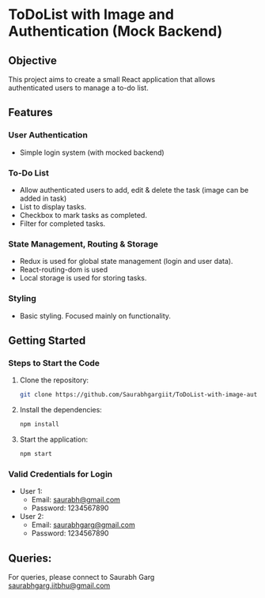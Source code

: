 # ToDoList with Image and Authentication (Mock Backend)

## Objective

This project aims to create a small React application that allows authenticated users to manage a to-do list. 

## Features

### User Authentication
- Simple login system (with mocked backend)

### To-Do List
- Allow authenticated users to add, edit & delete the task (image can be added in task)
- List to display tasks.
- Checkbox to mark tasks as completed.
- Filter for completed tasks.

### State Management, Routing & Storage
- Redux is used for global state management (login and user data).
- React-routing-dom is used
- Local storage is used for storing tasks.

### Styling
- Basic styling. Focused mainly on functionality.

## Getting Started

### Steps to Start the Code
1. Clone the repository:
    ```bash
    git clone https://github.com/Saurabhgargiit/ToDoList-with-image-authentication-mock-backend.git
    ```
2. Install the dependencies:
    ```bash
    npm install
    ```
3. Start the application:
    ```bash
    npm start
    ```

### Valid Credentials for Login
- User 1:
    - Email: saurabh@gmail.com
    - Password: 1234567890
- User 2:
    - Email: saurabhgarg@gmail.com
    - Password: 1234567890


## Queries:
For queries, please connect to Saurabh Garg [saurabhgarg.iitbhu@gmail.com](mailto:saurabhgarg.iitbhu@gmail.com)
